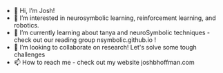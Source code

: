 - 👋 Hi, I’m Josh!
- 👀 I’m interested in neurosymbolic learning, reinforcement learning, and robotics. 
- 🌱 I’m currently learning about tanya and neuroSymbolic techniques - check out our reading group nsymbolic.github.io !
- 💞️ I’m looking to collaborate on research! Let's solve some tough challenges
- 📫 How to reach me - check out my website joshbhoffman.com 

<!---
jbhoffman613/jbhoffman613 is a ✨ special ✨ repository because its `README.md` (this file) appears on your GitHub profile.
You can click the Preview link to take a look at your changes.
--->
